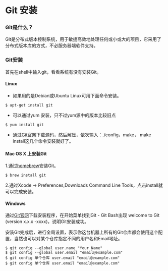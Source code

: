# Git 安装

### Git是什么？
Git是分布式版本控制系统，用于敏捷高效地处理任何或小或大的项目，它采用了分布式版本库的方式，不必服务器端软件支持。
### Git安装
首先在shell中输入git，看看系统有没有安装Git。
#### Linux
- 如果用的是Debian或Ubuntu Linux可用下面命令安装。
```
$ apt-get install git
```
- 可以通过yum 安装，只不过yum源中的版本比较旧点
```
$ yum install git
```
- 通过[Git官网](https://git-scm.com/)下载源码，然后解压，依次输入：./config，make， make install这几个命令安装就好了。
#### Mac OS X 上安装Git
1.通过[homebrew](http://brew.sh/)安装Git。
```
$ brew install git
```
2.通过Xcode -> Preferences,Downloads Command Line Tools，点击install就可以完成安装。
#### Windows
通过[Git官网](https://git-scm.com/)下载安装程序，在开始菜单找到Git - Git Bash出现 welcome to Git (version x.x.x -xxxx)，说明Git安装成功。

安装Git完成后，进行全局设置，表示你这台机器上所有的Git仓库都会使用这个配置，当然也可以对某个仓库指定不同的用户名和Email地址。
```
$ git config --global user.name "Your Name"
$ git config --global user.email "email@example.com"
$ git config 单个仓库 user.email "email@example.com"
$ git config 单个仓库 user.email "email@example.com"
```
